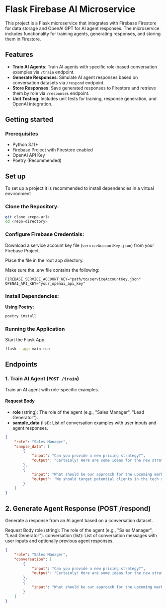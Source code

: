 # Flask Firebase AI Microservice

This project is a Flask microservice that integrates with Firebase Firestore for data storage and OpenAI GPT for AI agent responses. The microservice includes functionality for training agents, generating responses, and storing them in Firestore.

## Features

- **Train AI Agents**: Train AI agents with specific role-based conversation examples via `/train` endpoint.
- **Generate Responses**: Simulate AI agent responses based on conversation datasets via `/respond` endpoint.
- **Store Responses**: Save generated responses to Firestore and retrieve them by role via `/responses` endpoint.
- **Unit Testing**: Includes unit tests for training, response generation, and OpenAI integration.


## Getting started

### Prerequisites
- Python 3.11+
- Firebase Project with Firestore enabled
- OpenAI API Key
- Poetry (Recommended)

## Set up

To set up a project it is recommended to install dependencies in a virtual environment

### Clone the Repository:
```bash
git clone <repo-url>
cd <repo-directory>
```

### Configure Firebase Credentials:
Download a service account key file (`serviceAccountKey.json`) from your Firebase Project.


Place the file in the root app directory.


Make sure the .env file contains the following:

```commandline
FIREBASE_SERVICE_ACCOUNT_KEY="path/to/serviceAccountKey.json"
OPENAI_API_KEY="your_openai_api_key"
```
### Install Dependencies: 
**Using Poetry:**

```bash
poetry install
```


### Running the Application
Start the Flask App:
```bash
flask --app main run
```

## Endpoints

### 1. Train AI Agent (`POST /train`)

Train an AI agent with role-specific examples.

#### Request Body

- **role** (string): The role of the agent (e.g., "Sales Manager", "Lead Generator").
- **sample_data** (list): List of conversation examples with user inputs and agent responses.

```json
{
    "role": "Sales Manager",
    "sample_data": [
        {
            "input": "Can you provide a new pricing strategy?",
            "output": "Certainly! Here are some ideas for the new strategy..."
        },
        {
            "input": "What should be our approach for the upcoming marketing campaign?",
            "output": "We should target potential clients in the tech sector."
        }
    ]
}
```

## 2. Generate Agent Response (POST /respond)
Generate a response from an AI agent based on a conversation dataset.

Request Body
role (string): The role of the agent (e.g., "Sales Manager", "Lead Generator").
conversation (list): List of conversation messages with user inputs and optionally previous agent responses.
```json
{
    "role": "Sales Manager",
    "conversation": [
        {
            "input": "Can you provide a new pricing strategy?",
            "output": "Certainly! Here are some ideas for the new strategy..."
        },
        {
            "input": "What should be our approach for the upcoming marketing campaign?"
        }
    ]
}
```